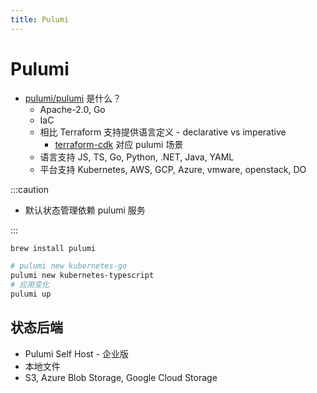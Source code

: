 ```yaml
---
title: Pulumi
---
```


# Pulumi


- [pulumi/pulumi](https://github.com/pulumi/pulumi) 是什么？
  - Apache-2.0, Go
  - IaC
  - 相比 Terraform 支持提供语言定义 - declarative vs imperative
    - [terraform-cdk](https://github.com/hashicorp/terraform-cdk) 对应 pulumi 场景
  - 语言支持 JS, TS, Go, Python, .NET, Java, YAML
  - 平台支持 Kubernetes, AWS, GCP, Azure, vmware, openstack, DO

:::caution

- 默认状态管理依赖 pulumi 服务

:::

```bash
brew install pulumi

# pulumi new kubernetes-go
pulumi new kubernetes-typescript
# 应用变化
pulumi up
```

## 状态后端

- Pulumi Self Host - 企业版
- 本地文件
- S3, Azure Blob Storage, Google Cloud Storage
